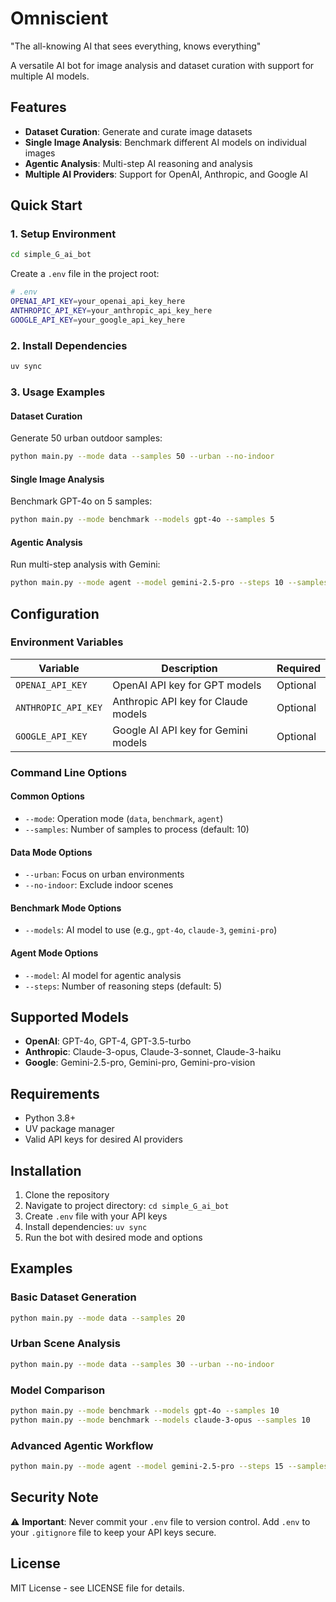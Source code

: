 # Omniscient
"The all-knowing AI that sees everything, knows everything"

A versatile AI bot for image analysis and dataset curation with support for multiple AI models.

## Features

- **Dataset Curation**: Generate and curate image datasets
- **Single Image Analysis**: Benchmark different AI models on individual images
- **Agentic Analysis**: Multi-step AI reasoning and analysis
- **Multiple AI Providers**: Support for OpenAI, Anthropic, and Google AI

## Quick Start

### 1. Setup Environment

```bash
cd simple_G_ai_bot
```

Create a `.env` file in the project root:

```bash
# .env
OPENAI_API_KEY=your_openai_api_key_here
ANTHROPIC_API_KEY=your_anthropic_api_key_here
GOOGLE_API_KEY=your_google_api_key_here
```

### 2. Install Dependencies

```bash
uv sync
```

### 3. Usage Examples

#### Dataset Curation
Generate 50 urban outdoor samples:
```bash
python main.py --mode data --samples 50 --urban --no-indoor
```

#### Single Image Analysis
Benchmark GPT-4o on 5 samples:
```bash
python main.py --mode benchmark --models gpt-4o --samples 5
```

#### Agentic Analysis
Run multi-step analysis with Gemini:
```bash
python main.py --mode agent --model gemini-2.5-pro --steps 10 --samples 5
```

## Configuration

### Environment Variables

| Variable | Description | Required |
|----------|-------------|----------|
| `OPENAI_API_KEY` | OpenAI API key for GPT models | Optional |
| `ANTHROPIC_API_KEY` | Anthropic API key for Claude models | Optional |
| `GOOGLE_API_KEY` | Google AI API key for Gemini models | Optional |

### Command Line Options

#### Common Options
- `--mode`: Operation mode (`data`, `benchmark`, `agent`)
- `--samples`: Number of samples to process (default: 10)

#### Data Mode Options
- `--urban`: Focus on urban environments
- `--no-indoor`: Exclude indoor scenes

#### Benchmark Mode Options
- `--models`: AI model to use (e.g., `gpt-4o`, `claude-3`, `gemini-pro`)

#### Agent Mode Options
- `--model`: AI model for agentic analysis
- `--steps`: Number of reasoning steps (default: 5)

## Supported Models

- **OpenAI**: GPT-4o, GPT-4, GPT-3.5-turbo
- **Anthropic**: Claude-3-opus, Claude-3-sonnet, Claude-3-haiku
- **Google**: Gemini-2.5-pro, Gemini-pro, Gemini-pro-vision

## Requirements

- Python 3.8+
- UV package manager
- Valid API keys for desired AI providers

## Installation

1. Clone the repository
2. Navigate to project directory: `cd simple_G_ai_bot`
3. Create `.env` file with your API keys
4. Install dependencies: `uv sync`
5. Run the bot with desired mode and options

## Examples

### Basic Dataset Generation
```bash
python main.py --mode data --samples 20
```

### Urban Scene Analysis
```bash
python main.py --mode data --samples 30 --urban --no-indoor
```

### Model Comparison
```bash
python main.py --mode benchmark --models gpt-4o --samples 10
python main.py --mode benchmark --models claude-3-opus --samples 10
```

### Advanced Agentic Workflow
```bash
python main.py --mode agent --model gemini-2.5-pro --steps 15 --samples 3
```

## Security Note

⚠️ **Important**: Never commit your `.env` file to version control. Add `.env` to your `.gitignore` file to keep your API keys secure.

## License

MIT License - see LICENSE file for details.